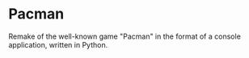 # Pacman
Remake of the well-known game "Pacman" in the format of a console application, written in Python.
